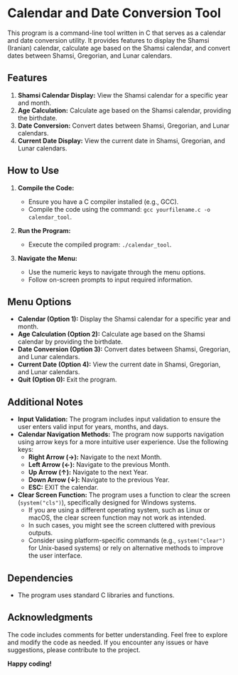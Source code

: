 # Calendar and Date Conversion Tool

This program is a command-line tool written in C that serves as a calendar and date conversion utility. It provides features to display the Shamsi (Iranian) calendar, calculate age based on the Shamsi calendar, and convert dates between Shamsi, Gregorian, and Lunar calendars.

## Features

1. **Shamsi Calendar Display:** View the Shamsi calendar for a specific year and month.
2. **Age Calculation:** Calculate age based on the Shamsi calendar, providing the birthdate.
3. **Date Conversion:** Convert dates between Shamsi, Gregorian, and Lunar calendars.
4. **Current Date Display:** View the current date in Shamsi, Gregorian, and Lunar calendars.

## How to Use

1. **Compile the Code:**
    - Ensure you have a C compiler installed (e.g., GCC).
    - Compile the code using the command: `gcc yourfilename.c -o calendar_tool`.

2. **Run the Program:**
    - Execute the compiled program: `./calendar_tool`.

3. **Navigate the Menu:**
    - Use the numeric keys to navigate through the menu options.
    - Follow on-screen prompts to input required information.

## Menu Options

- **Calendar (Option 1):** Display the Shamsi calendar for a specific year and month.
- **Age Calculation (Option 2):** Calculate age based on the Shamsi calendar by providing the birthdate.
- **Date Conversion (Option 3):** Convert dates between Shamsi, Gregorian, and Lunar calendars.
- **Current Date (Option 4):** View the current date in Shamsi, Gregorian, and Lunar calendars.
- **Quit (Option 0):** Exit the program.

## Additional Notes

- **Input Validation:** The program includes input validation to ensure the user enters valid input for years, months, and days.
- **Calendar Navigation Methods:** The program now supports navigation using arrow keys for a more intuitive user experience. Use the following keys:
   - **Right Arrow (→):** Navigate to the next Month.
   - **Left Arrow (←):** Navigate to the previous Month.
   - **Up Arrow (↑):** Navigate to the next Year.
   - **Down Arrow (↓):** Navigate to the previous Year.
   - **ESC:** EXIT the calendar.
- **Clear Screen Function:** The program uses a function to clear the screen (`system("cls")`), specifically designed for Windows systems. 
  - If you are using a different operating system, such as Linux or macOS, the clear screen function may not work as intended.
  - In such cases, you might see the screen cluttered with previous outputs.
  - Consider using platform-specific commands (e.g., `system("clear")` for Unix-based systems) or rely on alternative methods to improve the user interface.

## Dependencies

- The program uses standard C libraries and functions.

## Acknowledgments

The code includes comments for better understanding. Feel free to explore and modify the code as needed. If you encounter any issues or have suggestions, please contribute to the project.

**Happy coding!**